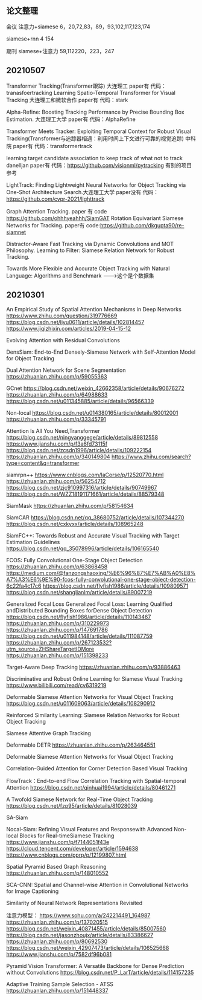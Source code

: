 

## 论文整理

会议
注意力+siamese
6，20,72,83，89，93,102,117,123,174

siamese+rnn
4 154


期刊
siamese+注意力
59,112220，223，247


## 20210507

Transformer Tracking(Transformer跟踪)  大连理工 paper有 代码：tranasfoertracking
Learning Spatio-Temporal Transformer for Visual Tracking  大连理工和微软合作  paper有  代码：stark

Alpha-Refine: Boosting Tracking Performance by Precise Bounding Box Estimation.   大连理工大学  paper有 代码：AlphaRefine

Transformer Meets Tracker: Exploiting Temporal Context for Robust Visual Tracking(Transformer与追踪器相遇：利用时间上下文进行可靠的视觉追踪)   中科院   paper有  代码：transformertrack

learning target candidate association to keep track of what not to track  danelljan  paper有  代码：https://github.com/visionml/pytracking 有别的项目参考

LightTrack: Finding Lightweight Neural Networks for Object Tracking via One-Shot Architecture Search.大连理工大学  paper没有  代码：https://github.com/cvpr-2021/lighttrack


Graph Attention Tracking.  paper 有  code https://github.com/ohhhyeahhh/SiamGAT
Rotation Equivariant Siamese Networks for Tracking.   paper有  code:https://github.com/dkgupta90/re-siamnet



Distractor-Aware Fast Tracking via Dynamic Convolutions and MOT Philosophy.
Learning to Filter: Siamese Relation Network for Robust Tracking.


Towards More Flexible and Accurate Object Tracking with Natural Language: Algorithms and Benchmark  --->这个是个数据集



## 20210301

An Empirical Study of Spatial Attention Mechanisms in Deep Networks
https://www.zhihu.com/question/319776669
https://blog.csdn.net/liyu0611/article/details/102814457
https://www.jiqizhixin.com/articles/2019-04-15-12

Evolving Attention with Residual Convolutions

DensSiam: End-to-End Densely-Siamese Network with Self-Attention Model for Object Tracking

Dual Attention Network for Scene Segmentation
https://zhuanlan.zhihu.com/p/59055363

GCnet
https://blog.csdn.net/weixin_42662358/article/details/90676272
https://zhuanlan.zhihu.com/p/64988633
https://blog.csdn.net/u011345885/article/details/96566339

Non-local
https://blog.csdn.net/u014380165/article/details/80012001
https://zhuanlan.zhihu.com/p/33345791

Attention Is All You Need,Transformer
https://blog.csdn.net/ningyanggege/article/details/89812558
https://www.jianshu.com/p/f3a6fd73115f
https://blog.csdn.net/zcsdn1996/article/details/109222154
https://zhuanlan.zhihu.com/p/340149804
https://www.zhihu.com/search?type=content&q=transformer

siamrpn++
https://www.cnblogs.com/IaCorse/p/12520770.html
https://zhuanlan.zhihu.com/p/56254712
https://blog.csdn.net/zjc910997316/article/details/90749967
https://blog.csdn.net/WZZ18191171661/article/details/88579348

SiamMask
https://zhuanlan.zhihu.com/p/58154634

SiamCAR
https://blog.csdn.net/qq_38680752/article/details/107344270
https://blog.csdn.net/cxkyxx/article/details/108965248

SiamFC++: Towards Robust and Accurate Visual Tracking with Target Estimation Guidelines
https://blog.csdn.net/qq_35078996/article/details/106165540

FCOS: Fully Convolutional One-Stage Object Detection
https://zhuanlan.zhihu.com/p/63868458
https://medium.com/@fanzongshaoxing/%E6%96%87%E7%AB%A0%E8%A7%A3%E6%9E%90-fcos-fully-convolutional-one-stage-object-detection-6c22fa4c17c6
https://blog.csdn.net/flyfish1986/article/details/109809571
https://blog.csdn.net/shanglianlm/article/details/89007219

Generalized Focal Loss
Generalized Focal Loss: Learning Qualified andDistributed Bounding Boxes forDense Object Detection
https://blog.csdn.net/flyfish1986/article/details/110143467
https://zhuanlan.zhihu.com/p/310229973
https://zhuanlan.zhihu.com/p/147691786
https://blog.csdn.net/u011984148/article/details/111087759
https://zhuanlan.zhihu.com/p/267123532?utm_source=ZHShareTargetIDMore
https://zhuanlan.zhihu.com/p/151398233


Target-Aware Deep Tracking
https://zhuanlan.zhihu.com/p/93886463

Discriminative and Robust Online Learning for Siamese Visual Tracking
https://www.bilibili.com/read/cv6319219

Deformable Siamese Attention Networks for Visual Object Tracking
https://blog.csdn.net/u011609063/article/details/108290912

Reinforced Similarity Learning: Siamese Relation Networks
for Robust Object Tracking

Siamese Attentive Graph Tracking

Deformable DETR
https://zhuanlan.zhihu.com/p/263464551

Deformable Siamese Attention Networks for Visual Object Tracking

Correlation-Guided Attention for Corner Detection Based Visual Tracking

FlowTrack：End-to-end Flow Correlation Tracking with Spatial-temporal Attention
https://blog.csdn.net/qinhuai1994/article/details/80461271

A Twofold Siamese Network for Real-Time Object Tracking
https://blog.csdn.net/fzp95/article/details/81028039

SA-Siam

Nocal-Siam: Refining Visual Features and Responsewith Advanced Non-local Blocks for Real-timeSiamese Tracking
https://www.jianshu.com/p/f7144051f43e
https://cloud.tencent.com/developer/article/1594638
https://www.cnblogs.com/pprp/p/12199807.html

Spatial Pyramid Based Graph Reasoning
https://zhuanlan.zhihu.com/p/148010552

SCA-CNN: Spatial and Channel-wise Attention in Convolutional Networks
for Image Captioning

Similarity of Neural Network Representations Revisited


注意力模型：
https://www.sohu.com/a/242214491_164987
https://zhuanlan.zhihu.com/p/137020515
https://blog.csdn.net/weixin_40871455/article/details/85007560
https://blog.csdn.net/jasonzhoujx/article/details/83386627
https://zhuanlan.zhihu.com/p/80692530
https://blog.csdn.net/weixin_42907473/article/details/106525668
https://www.jianshu.com/p/7582df96b081

Pyramid Vision Transformer: A Versatile Backbone for Dense Prediction without Convolutions
https://blog.csdn.net/P_LarT/article/details/114157235

Adaptive Training Sample Selection - ATSS
https://zhuanlan.zhihu.com/p/151448337